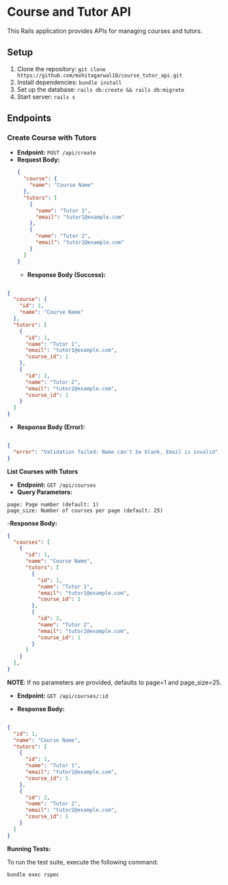 # Course and Tutor API

This Rails application provides APIs for managing courses and tutors.

## Setup

 1. Clone the repository: `git clone https://github.com/mohitagarwal18/course_tutor_api.git`
  2. Install dependencies: `bundle install`
  3. Set up the database: `rails db:create && rails db:migrate`
  4. Start server: `rails s`

## Endpoints


### Create Course with Tutors

- **Endpoint:** `POST /api/create`
- **Request Body:**
  ```json
  {
    "course": {
      "name": "Course Name"
    },
    "tutors": [
      {
        "name": "Tutor 1",
        "email": "tutor1@example.com"
      },
      {
        "name": "Tutor 2",
        "email": "tutor2@example.com"
      }
    ]
  }
  ```
  - **Response Body (Success):**


```json

{
  "course": {
    "id": 1,
    "name": "Course Name"
  },
  "tutors": [
    {
      "id": 1,
      "name": "Tutor 1",
      "email": "tutor1@example.com",
      "course_id": 1
    },
    {
      "id": 2,
      "name": "Tutor 2",
      "email": "tutor2@example.com",
      "course_id": 1
    }
  ]
}
```
- **Response Body (Error):**
```json

{
  "error": "Validation failed: Name can't be blank, Email is invalid"
}
```

**List Courses with Tutors**

- **Endpoint:** `GET /api/courses`
- **Query Parameters:**
```
page: Page number (default: 1)
page_size: Number of courses per page (default: 25)
```

-**Response Body:**

```json
{
  "courses": [
    {
      "id": 1,
      "name": "Course Name",
      "tutors": [
        {
          "id": 1,
          "name": "Tutor 1",
          "email": "tutor1@example.com",
          "course_id": 1
        },
        {
          "id": 2,
          "name": "Tutor 2",
          "email": "tutor2@example.com",
          "course_id": 1
        }
      ]
    }
  ],
}
```
**NOTE**:
If no parameters are provided, defaults to page=1 and page_size=25.


- **Endpoint:** `GET /api/courses/:id`

- **Response Body:**
```json

{
  "id": 1,
  "name": "Course Name",
  "tutors": [
    {
      "id": 1,
      "name": "Tutor 1",
      "email": "tutor1@example.com",
      "course_id": 1
    },
    {
      "id": 2,
      "name": "Tutor 2",
      "email": "tutor2@example.com",
      "course_id": 1
    }
  ]
}

```
**Running Tests:**

To run the test suite, execute the following command:
```
bundle exec rspec
```
